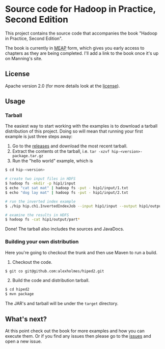 Source code for Hadoop in Practice, Second Edition
==================================================

This project contains the source code that accompanies the book "Hadoop in Practice, Second Edition".

The book is currently in [MEAP](http://www.manning.com/about/meap.html) form, which gives you early access to chapters
as they are being completed. I'll add a link to the book once it's up on Manning's site.

## License

Apache version 2.0 (for more details look at the [license](LICENSE)).

## Usage

### Tarball

The easiest way to start working with the examples is to download a tarball distribution of this project.
Doing so will mean that running your first example is just three steps away:

1. Go to the [releases](https://github.com/alexholmes/hiped2/releases) and download the most recent tarball.
2. Extract the contents ot the tarball, i.e. `tar -xzvf hip-<version>-package.tar.gz`
3. Run the "hello world" example, which is

```bash
$ cd hip-<version>

# create two input files in HDFS
$ hadoop fs -mkdir -p hip1/input
$ echo "cat sat mat" | hadoop fs -put - hip1/input/1.txt
$ echo "dog lay mat" | hadoop fs -put - hip1/input/2.txt

# run the inverted index example
$ ./hip hip.ch1.InvertedIndexJob --input hip1/input --output hip1/output

# examine the results in HDFS
$ hadoop fs -cat hip1/output/part*
```

Done! The tarball also includes the sources and JavaDocs.

### Building your own distribution

Here you're going to checkout the trunk and then use Maven to run a build.

1. Checkout the code.

```bash
$ git co git@github.com:alexholmes/hiped2.git
```

2. Build the code and distribution tarball.

```bash
$ cd hiped2
$ mvn package
```

The JAR's and tarball will be under the `target` directory.

## What's next?

At this point check out the book for more examples and how you can execute them. Or if you find any issues then
please go to the [issues](https://github.com/alexholmes/hiped2/issues) and open a new issue.